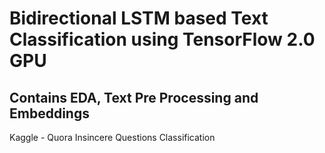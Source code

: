 # Bidirectional LSTM based Text Classification using TensorFlow 2.0 GPU 
## Contains EDA, Text Pre Processing and Embeddings 

Kaggle - Quora Insincere Questions Classification
